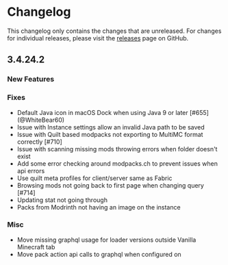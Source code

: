 # Changelog

This changelog only contains the changes that are unreleased. For changes for individual releases, please visit the
[releases](https://github.com/ATLauncher/ATLauncher/releases) page on GitHub.

## 3.4.24.2

### New Features

### Fixes
- Default Java icon in macOS Dock when using Java 9 or later [#655] (@WhiteBear60)
- Issue with Instance settings allow an invalid Java path to be saved
- Issue with Quilt based modpacks not exporting to MultiMC format correctly [#710]
- Issue with scanning missing mods throwing errors when folder doesn't exist
- Add some error checking around modpacks.ch to prevent issues when api errors
- Use quilt meta profiles for client/server same as Fabric
- Browsing mods not going back to first page when changing query [#714]
- Updating stat not going through
- Packs from Modrinth not having an image on the instance

### Misc
- Move missing graphql usage for loader versions outside Vanilla Minecraft tab
- Move pack action api calls to graphql when configured on
